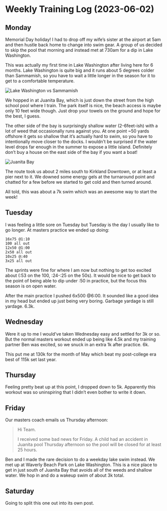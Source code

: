 # Weekly Training Log (2023-06-02)

## Monday
Memorial Day holiday! I had to drop off my wife’s sister at the airport at 5am and then hustle back home to change into swim gear. A group of us decided to skip the pool that morning and instead met at 730am for a dip in Lake Washington.

This was actually my first time in Lake Washington after living here for 6 months. Lake Washington is quite big and it runs about 5 degrees colder than Sammamish, so you have to wait a little longer in the season for it to get to a comfortable temperature.

![Lake Washington vs Sammamish](img/east-side-seattle.png "East Side Seattle")

We hopped in at Juanita Bay, which is just down the street from the high school pool where I train. The park itself is nice, the beach access is maybe only 10 feet wide though. Just drop your towels on the ground and hope for the best, I guess.

The other side of the bay is surprisingly shallow water (2-6feet-ish) with a lot of weed that occasionally runs against you. At one point ~50 yards offshore it gets so shallow that it’s actually hard to swim, so you have to intentionally move closer to the docks. I wouldn’t be surprised if the water level drops far enough in the summer to expose a little island. Definitely don’t buy a house on the east side of the bay if you want a boat!

![Juanita Bay](img/juanita-bay.png "Juanita Bay")

The route took us about 2 miles south to Kirkland Downtown, or at least a pier next to it. We downed some energy gels at the turnaround point and chatted for a few before we started to get cold and then turned around.

All told, this was about a 7k swim which was an awesome way to start the week!

## Tuesday
I was feeling a little sore on Tuesday but Tuesday is the day I usually like to go longer. At masters practice we ended up doing:

    16x75 @1:10
    100 all out
    12x50 @1:00
    2x50 all out
    10x25 @:40
    3x25 all out

The sprints were fine for where I am now but nothing to get too excited about (:53 on the 100, :24-:25 on the 50s). It would be nice to get back to the point of being able to dip under :50 in practice, but the focus this season is on open water.

After the main practice I pushed 6x500 @6:00. It sounded like a good idea in my head but ended up just being very boring. Garbage yardage is still yardage. 6.3k.

## Wednesday
Were it up to me I would’ve taken Wednesday easy and settled for 3k or so. But the normal masters workout ended up being like 4.5k and my training partner Ben was excited, so we snuck in an extra 1k after practice. 6k.

This put me at 130k for the month of May which beat my post-college era best of 115k set last year.

<screenshot of garmin chart>

## Thursday
Feeling pretty beat up at this point, I dropped down to 5k. Apparently this workout was so uninspiring that I didn’t even bother to write it down.

## Friday
Our masters coach emails us Thursday afternoon:

> Hi Team.
>
> I received some bad news for Friday. A child had an accident in Juanita pool Thursday afternoon so the pool will be closed for at least 25 hours.

Ben and I made the rare decision to do a weekday lake swim instead. We met up at Waverly Beach Park on Lake Washington. This is a nice place to get in just south of Juanita Bay that avoids all of the weeds and shallow water. We hop in and do a wakeup swim of about 3k total.

## Saturday
Going to split this one out into its own post.
